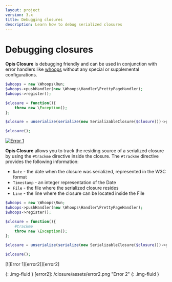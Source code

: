 ```yaml
---
layout: project
version: 3.x
title: Debugging closures
description: Learn how to debug serialized closures
---
```

# Debugging closures

**Opis Closure** is debugging friendly and can be used in conjunction with 
error handlers like [whoops] without any special or supplemental configurations. 

```php
$whoops = new \Whoops\Run;
$whoops->pushHandler(new \Whoops\Handler\PrettyPageHandler);
$whoops->register();

$closure = function(){
    throw new \Exception();
};

$closure = unserialize(serialize(new SerializableClosure($closure)))->getClosure();

$closure();
```

[![Error 1][error1]][error1]

**Opis Closure** allows you to track the residing
source of a serialized closure by using the `#trackme` directive inside the closure. 
The `#trackme` directive provides the following information: 

- `Date` - the date when the closure was serialized, represented in the W3C format
- `Timestamp` - an integer representation of the Date
- `File` - the file where the serialized closure resides
- `Line` - the line where the closure can be located inside the File

```php
$whoops = new \Whoops\Run;
$whoops->pushHandler(new \Whoops\Handler\PrettyPageHandler);
$whoops->register();

$closure = function(){
    #trackme
    throw new \Exception();
};

$closure = unserialize(serialize(new SerializableClosure($closure)))->getClosure();

$closure();
```

[![Error 1][error2]][error2]

[whoops]: https://github.com/filp/whoops "Whoops"
[error1]: /closure/assets/error1.png "Error 1" 
{: .img-fluid }
[error2]: /closure/assets/error2.png "Error 2" 
{: .img-fluid }

